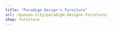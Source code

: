 ```yaml
---
title: "Paradigm Design's Furniture"
url: /quezon-city/paradigm-designs-furniture/
shop: furniture
---
```

